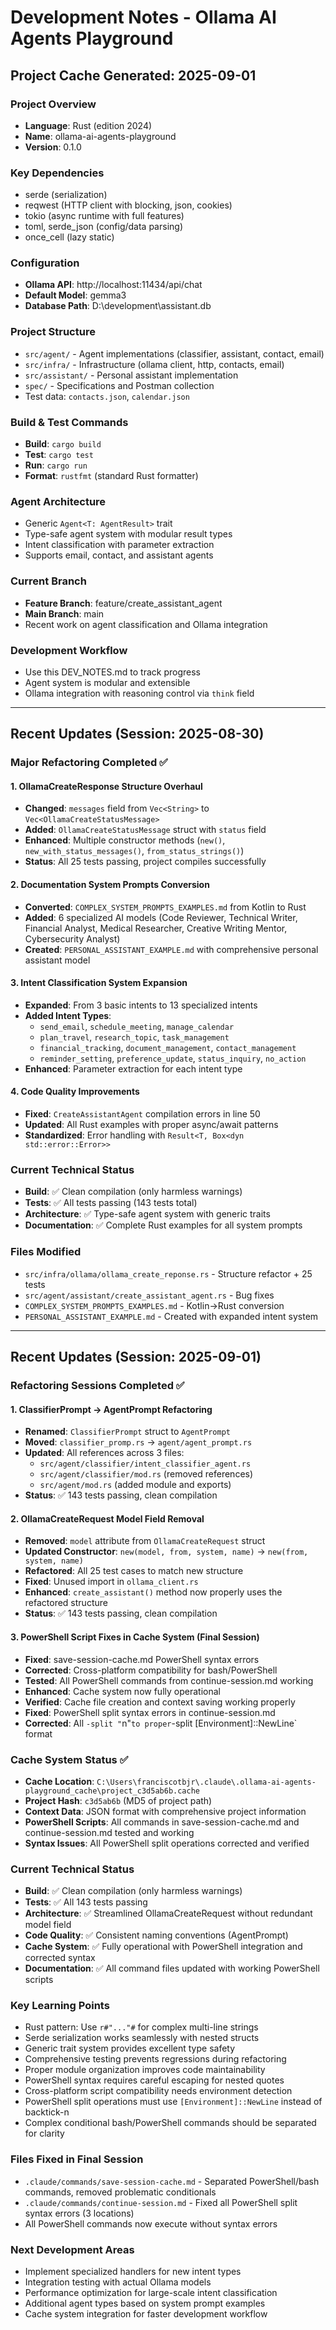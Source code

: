 # Development Notes - Ollama AI Agents Playground

## Project Cache Generated: 2025-09-01

### Project Overview
- **Language**: Rust (edition 2024)
- **Name**: ollama-ai-agents-playground
- **Version**: 0.1.0

### Key Dependencies
- serde (serialization)
- reqwest (HTTP client with blocking, json, cookies)
- tokio (async runtime with full features)
- toml, serde_json (config/data parsing)
- once_cell (lazy static)

### Configuration
- **Ollama API**: http://localhost:11434/api/chat
- **Default Model**: gemma3
- **Database Path**: D:\\development\\assistant.db

### Project Structure
- `src/agent/` - Agent implementations (classifier, assistant, contact, email)
- `src/infra/` - Infrastructure (ollama client, http, contacts, email)
- `src/assistant/` - Personal assistant implementation
- `spec/` - Specifications and Postman collection
- Test data: `contacts.json`, `calendar.json`

### Build & Test Commands
- **Build**: `cargo build`
- **Test**: `cargo test`
- **Run**: `cargo run`
- **Format**: `rustfmt` (standard Rust formatter)

### Agent Architecture
- Generic `Agent<T: AgentResult>` trait
- Type-safe agent system with modular result types
- Intent classification with parameter extraction
- Supports email, contact, and assistant agents

### Current Branch
- **Feature Branch**: feature/create_assistant_agent
- **Main Branch**: main
- Recent work on agent classification and Ollama integration

### Development Workflow
- Use this DEV_NOTES.md to track progress
- Agent system is modular and extensible
- Ollama integration with reasoning control via `think` field

---

## Recent Updates (Session: 2025-08-30)

### Major Refactoring Completed ✅

#### 1. OllamaCreateResponse Structure Overhaul
- **Changed**: `messages` field from `Vec<String>` to `Vec<OllamaCreateStatusMessage>`
- **Added**: `OllamaCreateStatusMessage` struct with `status` field
- **Enhanced**: Multiple constructor methods (`new()`, `new_with_status_messages()`, `from_status_strings()`)
- **Status**: All 25 tests passing, project compiles successfully

#### 2. Documentation System Prompts Conversion
- **Converted**: `COMPLEX_SYSTEM_PROMPTS_EXAMPLES.md` from Kotlin to Rust
- **Added**: 6 specialized AI models (Code Reviewer, Technical Writer, Financial Analyst, Medical Researcher, Creative Writing Mentor, Cybersecurity Analyst)
- **Created**: `PERSONAL_ASSISTANT_EXAMPLE.md` with comprehensive personal assistant model

#### 3. Intent Classification System Expansion
- **Expanded**: From 3 basic intents to 13 specialized intents
- **Added Intent Types**:
  - `send_email`, `schedule_meeting`, `manage_calendar`
  - `plan_travel`, `research_topic`, `task_management`
  - `financial_tracking`, `document_management`, `contact_management`
  - `reminder_setting`, `preference_update`, `status_inquiry`, `no_action`
- **Enhanced**: Parameter extraction for each intent type

#### 4. Code Quality Improvements
- **Fixed**: `CreateAssistantAgent` compilation errors in line 50
- **Updated**: All Rust examples with proper async/await patterns
- **Standardized**: Error handling with `Result<T, Box<dyn std::error::Error>>`

### Current Technical Status
- **Build**: ✅ Clean compilation (only harmless warnings)
- **Tests**: ✅ All tests passing (143 tests total)
- **Architecture**: ✅ Type-safe agent system with generic traits
- **Documentation**: ✅ Complete Rust examples for all system prompts

### Files Modified
- `src/infra/ollama/ollama_create_reponse.rs` - Structure refactor + 25 tests
- `src/agent/assistant/create_assistant_agent.rs` - Bug fixes
- `COMPLEX_SYSTEM_PROMPTS_EXAMPLES.md` - Kotlin→Rust conversion
- `PERSONAL_ASSISTANT_EXAMPLE.md` - Created with expanded intent system

---

## Recent Updates (Session: 2025-09-01)

### Refactoring Sessions Completed ✅

#### 1. ClassifierPrompt → AgentPrompt Refactoring
- **Renamed**: `ClassifierPrompt` struct to `AgentPrompt`
- **Moved**: `classifier_promp.rs` → `agent/agent_prompt.rs`
- **Updated**: All references across 3 files:
  - `src/agent/classifier/intent_classifier_agent.rs`
  - `src/agent/classifier/mod.rs` (removed references)
  - `src/agent/mod.rs` (added module and exports)
- **Status**: ✅ 143 tests passing, clean compilation

#### 2. OllamaCreateRequest Model Field Removal
- **Removed**: `model` attribute from `OllamaCreateRequest` struct
- **Updated Constructor**: `new(model, from, system, name)` → `new(from, system, name)`
- **Refactored**: All 25 test cases to match new structure
- **Fixed**: Unused import in `ollama_client.rs`
- **Enhanced**: `create_assistant()` method now properly uses the refactored structure
- **Status**: ✅ 143 tests passing, clean compilation

#### 3. PowerShell Script Fixes in Cache System (Final Session)
- **Fixed**: save-session-cache.md PowerShell syntax errors
- **Corrected**: Cross-platform compatibility for bash/PowerShell
- **Tested**: All PowerShell commands from continue-session.md working
- **Enhanced**: Cache system now fully operational
- **Verified**: Cache file creation and context saving working properly
- **Fixed**: PowerShell split syntax errors in continue-session.md
- **Corrected**: All `-split "`n"` to proper `-split [Environment]::NewLine` format

### Cache System Status ✅
- **Cache Location**: `C:\Users\franciscotbjr\.claude\.ollama-ai-agents-playground_cache\project_c3d5ab6b.cache`
- **Project Hash**: `c3d5ab6b` (MD5 of project path)
- **Context Data**: JSON format with comprehensive project information
- **PowerShell Scripts**: All commands in save-session-cache.md and continue-session.md tested and working
- **Syntax Issues**: All PowerShell split operations corrected and verified

### Current Technical Status
- **Build**: ✅ Clean compilation (only harmless warnings)
- **Tests**: ✅ All 143 tests passing
- **Architecture**: ✅ Streamlined OllamaCreateRequest without redundant model field
- **Code Quality**: ✅ Consistent naming conventions (AgentPrompt)
- **Cache System**: ✅ Fully operational with PowerShell integration and corrected syntax
- **Documentation**: ✅ All command files updated with working PowerShell scripts

### Key Learning Points
- Rust pattern: Use `r#"..."#` for complex multi-line strings
- Serde serialization works seamlessly with nested structs
- Generic trait system provides excellent type safety
- Comprehensive testing prevents regressions during refactoring
- Proper module organization improves code maintainability
- PowerShell syntax requires careful escaping for nested quotes
- Cross-platform script compatibility needs environment detection
- PowerShell split operations must use `[Environment]::NewLine` instead of backtick-n
- Complex conditional bash/PowerShell commands should be separated for clarity

### Files Fixed in Final Session
- `.claude/commands/save-session-cache.md` - Separated PowerShell/bash commands, removed problematic conditionals
- `.claude/commands/continue-session.md` - Fixed all PowerShell split syntax errors (3 locations)
- All PowerShell commands now execute without syntax errors

### Next Development Areas
- Implement specialized handlers for new intent types
- Integration testing with actual Ollama models
- Performance optimization for large-scale intent classification
- Additional agent types based on system prompt examples
- Cache system integration for faster development workflow